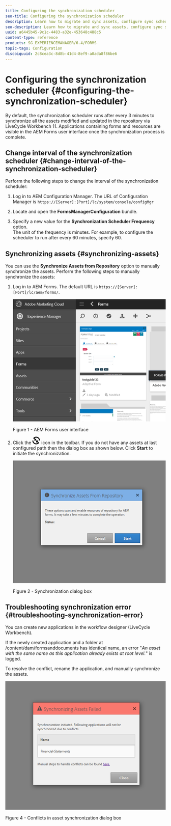 ```yaml
---
title: Configuring the synchronization scheduler
seo-title: Configuring the synchronization scheduler
description: Learn how to migrate and sync assets, configure sync scheduler, and use folders to arrange assets.
seo-description: Learn how to migrate and sync assets, configure sync scheduler, and use folders to arrange assets.
uuid: a6445b45-9c1c-4483-a32e-453648c488c5
content-type: reference
products: SG_EXPERIENCEMANAGER/6.4/FORMS
topic-tags: Configuration
discoiquuid: 2c8cea3c-8d8b-41d4-8ef9-a0ada8f86be6
---
```


# Configuring the synchronization scheduler {#configuring-the-synchronization-scheduler}

By default, the synchronization scheduler runs after every 3 minutes to synchronize all the assets modified and updated in the repository via LiveCycle Workbench 11. Applications containing forms and resources are visible in the AEM Forms user interface once the synchronization process is complete.

## Change interval of the synchronization scheduler {#change-interval-of-the-synchronization-scheduler}

Perform the following steps to change the interval of the synchronization scheduler:

1. Log in to AEM Configuration Manager. The URL of Configuration Manager is `https://[Server]:[Port]/lc/system/console/configMgr`  

1. Locate and open the **FormsManagerConfiguration** bundle.

1. Specify a new value for the **Synchronization Scheduler Frequency** option.  
   The unit of the frequency is minutes. For example, to configure the scheduler to run after every 60 minutes, specify 60.

## Synchronizing assets {#synchronizing-assets}

You can use the **Synchronize Assets from Repository** option to manually synchronize the assets. Perform the following steps to manually synchronize the assets:

1. Log in to AEM Forms. The default URL is `https://[Server]:[Port]/lc/aem/forms/`.

   ![AEM Forms user interface](assets/aem_forms_ui.png)

   Figure 1 - AEM Forms user interface

1. Click the ![](assets/aem6forms_sync.png) icon in the toolbar. If you do not have any assets at last configured path then the dialog box as shown below. Click **Start** to initiate the synchronization.

   ![Synchronization dialog box](assets/migrate-and-syncronize.png)

   Figure 2 - Synchronization dialog box

## Troubleshooting synchronization error {#troubleshooting-synchronization-error}

You can create new applications in the workflow designer (LiveCycle Workbench).

If the newly created application and a folder at /content/dam/formsanddocuments has identical name, an error "*An asset with the same name as this application already exists at root level.*" is logged.

To resolve the conflict, rename the application, and manually synchronize the assets.

![Conflicts in asset synchronization dialog box](assets/sync-conflict.png)

Figure 4 - Conflicts in asset synchronization dialog box

